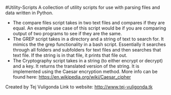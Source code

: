 #Utility-Scripts
A collection of utility scripts for use with parsing files and data written in Python.

* The compare files script takes in two text files and compares if they are equal. An example use case of this script would be if you are comparing output of two programs to see if they are the same.
* The GREP script takes in a directory and a string of text to search for. It mimics the the grep functionality in a bash script. Essentially it searches through all folders and subfolders for text files and then searches that text file. If the string is in that file, it prints that file out.
* The Cryptography script takes in a string (to either encrypt or decrypt) and a key. It returns the translated version of the string. It is implemented using the Caesar encryption method. More info can be found here: https://en.wikipedia.org/wiki/Caesar_cipher

Created by Tej Vuligonda
Link to website: http://www.tej-vuligonda.tk